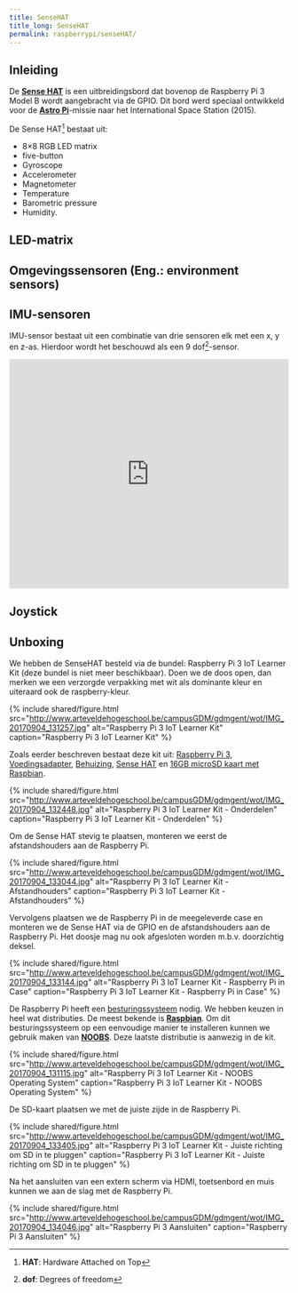```yaml
---
title: SenseHAT
title_long: SenseHAT
permalink: raspberrypi/senseHAT/
---
```


Inleiding
---------

De **[Sense HAT](https://www.raspberrypi.org/products/sense-HAT/)** is een uitbreidingsbord dat bovenop de Raspberry Pi 3 Model B wordt aangebracht via de GPIO. Dit bord werd speciaal ontwikkeld voor de **[Astro Pi](https://astro-pi.org/)**-missie naar het International Space Station (2015).

[^HAT]: **HAT**: Hardware Attached on Top

De Sense HAT[^HAT] bestaat uit:

- 8×8 RGB LED matrix
- five-button
- Gyroscope
- Accelerometer
- Magnetometer
- Temperature
- Barometric pressure
- Humidity.

LED-matrix
----------



Omgevingssensoren (Eng.: environment sensors)
---------------------------------------------

IMU-sensoren
------------

IMU-sensor bestaat uit een combinatie van drie sensoren elk met een x, y en z-as. Hierdoor wordt het beschouwd als een 9 dof[^dof]-sensor.

<iframe width="100%" height="413" src="https://www.youtube.com/embed/pQ24NtnaLl8" frameborder="0" allow="accelerometer; autoplay; encrypted-media; gyroscope; picture-in-picture" allowfullscreen></iframe>

[^IMU]: **IMU**: Inertial Measurement Unit
[^dof]: **dof**: Degrees of freedom

Joystick
--------



Unboxing    
--------

We hebben de SenseHAT besteld via de bundel: Raspberry Pi 3 IoT Learner Kit (deze bundel is niet meer beschikbaar). Doen we de doos open, dan merken we een verzorgde verpakking met wit als dominante kleur en uiteraard ook de raspberry-kleur.

{% include shared/figure.html src="http://www.arteveldehogeschool.be/campusGDM/gdmgent/wot/IMG_20170904_131257.jpg" alt="Raspberry Pi 3 IoT Learner Kit" caption="Raspberry Pi 3 IoT Learner Kit" %}

Zoals eerder beschreven bestaat deze kit uit: [Raspberry Pi 3](https://www.kiwi-electronics.nl/raspberry-pi-3-model-b), [Voedingsadapter](https://www.kiwi-electronics.nl/raspberry-pi/raspberry-pi-stroomvoorzieningen/rpi-psu-5-1v-2-5a--eu-uk), [Behuizing](https://www.kiwi-electronics.nl/raspberry-pi/raspberry-pi-cases/raspberry-pi-HAT-behuizing-zwart), [Sense HAT](https://www.kiwi-electronics.nl/raspberry-pi-sense-HAT?search=senseHAT) en [16GB microSD kaart met Raspbian](https://www.kiwi-electronics.nl/raspberry-pi/raspberry-pi-sd-kaarten/16GB-SD-kaart-met-New-Out-Of-Box-Software-NOOBS-voorgeinstalleerd).

{% include shared/figure.html src="http://www.arteveldehogeschool.be/campusGDM/gdmgent/wot/IMG_20170904_132448.jpg" alt="Raspberry Pi 3 IoT Learner Kit - Onderdelen" caption="Raspberry Pi 3 IoT Learner Kit - Onderdelen" %}

Om de Sense HAT stevig te plaatsen, monteren we eerst de afstandshouders aan de Raspberry Pi.

{% include shared/figure.html src="http://www.arteveldehogeschool.be/campusGDM/gdmgent/wot/IMG_20170904_133044.jpg" alt="Raspberry Pi 3 IoT Learner Kit - Afstandhouders" caption="Raspberry Pi 3 IoT Learner Kit - Afstandhouders" %}

Vervolgens plaatsen we de Raspberry Pi in de meegeleverde case en monteren we de Sense HAT via de GPIO en de afstandshouders aan de Raspberry Pi. Het doosje mag nu ook afgesloten worden m.b.v. doorzichtig deksel.

{% include shared/figure.html src="http://www.arteveldehogeschool.be/campusGDM/gdmgent/wot/IMG_20170904_133144.jpg" alt="Raspberry Pi 3 IoT Learner Kit - Raspberry Pi in Case" caption="Raspberry Pi 3 IoT Learner Kit - Raspberry Pi in Case" %}

De Raspberry Pi heeft een [besturingssysteem](https://www.raspberrypi.org/downloads/) nodig. We hebben keuzen in heel wat distributies. De meest bekende is **[Raspbian](https://www.raspberrypi.org/downloads/)**. Om dit besturingssysteem op een eenvoudige manier te installeren kunnen we gebruik maken van **[NOOBS](https://www.raspberrypi.org/downloads/noobs/)**. Deze laatste distributie is aanwezig in de kit.

{% include shared/figure.html src="http://www.arteveldehogeschool.be/campusGDM/gdmgent/wot/IMG_20170904_131115.jpg" alt="Raspberry Pi 3 IoT Learner Kit - NOOBS Operating System" caption="Raspberry Pi 3 IoT Learner Kit - NOOBS Operating System" %}

De SD-kaart plaatsen we met de juiste zijde in de Raspberry Pi.

{% include shared/figure.html src="http://www.arteveldehogeschool.be/campusGDM/gdmgent/wot/IMG_20170904_133405.jpg" alt="Raspberry Pi 3 IoT Learner Kit - Juiste richting om SD in te pluggen" caption="Raspberry Pi 3 IoT Learner Kit - Juiste richting om SD in te pluggen" %}

Na het aansluiten van een extern scherm via HDMI, toetsenbord en muis kunnen we aan de slag met de Raspberry Pi.

{% include shared/figure.html src="http://www.arteveldehogeschool.be/campusGDM/gdmgent/wot/IMG_20170904_134046.jpg" alt="Raspberry Pi 3 Aansluiten" caption="Raspberry Pi 3 Aansluiten" %}